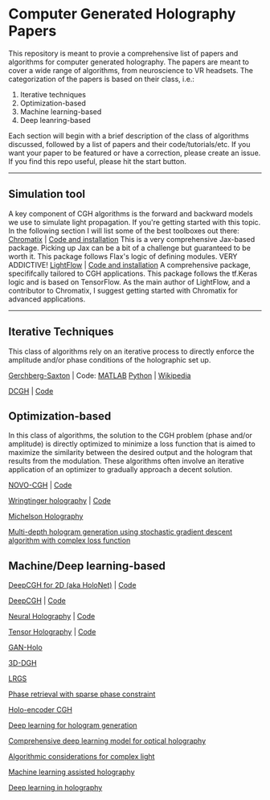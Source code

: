 # Computer Generated Holography Papers
This repository is meant to provie a comprehensive list of papers and algorithms for computer generated holography. The papers are meant to cover a wide range of algorithms, from neuroscience to VR headsets. The categorization of the papers is based on their class, i.e.:
1. Iterative techniques
2. Optimization-based
3. Machine learning-based
4. Deep leanring-based

Each section will begin with a brief description of the class of algorithms discussed, followed by a list of papers and their code/tutorials/etc.
If you want your paper to be featured or have a correction, please create an issue. If you find this repo useful, please hit the start button.

----------------------
## Simulation tool
A key component of CGH algorithms is the forward and backward models we use to simulate light propagation. If you're getting started with this topic. In the following section I will list some of the best toolboxes out there:
[Chromatix](https://chromatix.readthedocs.io/en/latest/) | [Code and installation](https://github.com/TuragaLab/chromatix)
This is a very comprehensive Jax-based package. Picking up Jax can be a bit of a challenge but guaranteed to be worth it. This package follows Flax's logic of defining modules. VERY ADDICTIVE!
[LightFlow](https://github.com/UNC-optics/LightFlow) | [Code and installation](https://github.com/UNC-optics/LightFlow)
A comprehensive package, specififcally tailored to CGH applications. This package follows the tf.Keras logic and is based on TensorFlow. As the main author of LightFlow, and a contributor to Chromatix, I suggest getting started with Chromatix for advanced applications.

--------------------------------------
## Iterative Techniques
This class of algorithms rely on an iterative process to directly enforce the amplitude and/or phase conditions of the holographic set up.

[Gerchberg-Saxton](http://www.u.arizona.edu/~ppoon/GerchbergandSaxton1972.pdf) | 
Code: 
[MATLAB](https://www.mathworks.com/matlabcentral/fileexchange/65979-gerchberg-saxton-algorithm) 
[Python](https://github.com/UNC-optics/DeepCGH) | 
[Wikipedia](https://en.wikipedia.org/wiki/Gerchberg%E2%80%93Saxton_algorithm)


[DCGH](https://ieeexplore.ieee.org/document/9417658) | [Code](https://github.com/UNC-optics/DCGH)




## Optimization-based
In this class of algorithms, the solution to the CGH problem (phase and/or amplitude) is directly optimized to minimize a loss function that is aimed to maximize the similarity between the desired output and the hologram that results from the modulation. These algorithms often involve an iterative application of an optimizer to gradually approach a decent solution.

[NOVO-CGH](https://nicolaspegard.com/Publications/optica-NOVOCGH.pdf) | [Code](https://github.com/Waller-Lab/NOVOCGH)


[Wringtinger holography](https://www.cs.unc.edu/~cpk/wirtinger-holography.html) | [Code](https://github.com/dongheon-yoo/Wirtinger-holography)


[Michelson Holography](https://www.osapublishing.org/optica/fulltext.cfm?uri=optica-8-2-143&id=446984)


[Multi-depth hologram generation using stochastic gradient descent algorithm with complex loss function](https://www.osapublishing.org/oe/fulltext.cfm?uri=oe-29-10-15089&id=450644)



## Machine/Deep learning-based
[DeepCGH for 2D (aka HoloNet)](https://www.osapublishing.org/abstract.cfm?uri=brain-2020-BTu2C.2) | [Code](https://github.com/UNC-optics/DeepCGH)


[DeepCGH](https://www.osapublishing.org/oe/fulltext.cfm?uri=oe-28-18-26636&id=437573) | [Code](https://github.com/UNC-optics/DeepCGH)


[Neural Holography](https://www.computationalimaging.org/publications/neuralholography/) | [Code](https://github.com/computational-imaging/neural-holography)


[Tensor Holography](http://cgh.csail.mit.edu/) | [Code](https://github.com/liangs111/tensor_holography)


[GAN-Holo](https://www.hindawi.com/journals/complexity/2021/6662161/)


[3D-DGH](https://www.osapublishing.org/ao/fulltext.cfm?uri=ao-60-4-A323&id=446964)


[LRGS](https://openreview.net/pdf?id=3b76QBOlYW)


[Phase retrieval with sparse phase constraint](https://arxiv.org/abs/1804.01878)


[Holo-encoder CGH](https://www.osapublishing.org/ol/upcoming_pdf.cfm?id=425485)


[Deep learning for hologram generation](https://www.repository.cam.ac.uk/handle/1810/319379)


[Comprehensive deep learning model for optical holography](https://arxiv.org/abs/2105.13060)


[Algorithmic considerations for complex light](https://www.spiedigitallibrary.org/conference-proceedings-of-spie/11701/1170116/Algorithmic-considerations-for-complex-light/10.1117/12.2583505.full)


[Machine learning assisted holography](https://www.spiedigitallibrary.org/conference-proceedings-of-spie/11731/1173103/Machine-learning-assisted-holography/10.1117/12.2585836.full)

[Deep learning in holography](https://www.spiedigitallibrary.org/conference-proceedings-of-spie/11703/117030W/Deep-learning-in-holography/10.1117/12.2582645.full)

